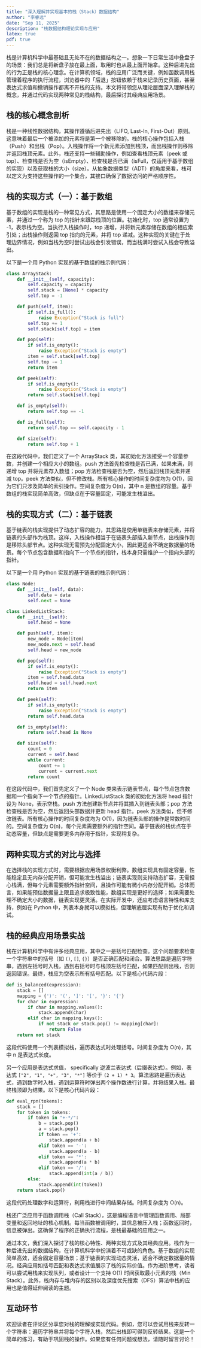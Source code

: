 ```yaml
---
title: "深入理解并实现基本的栈（Stack）数据结构"
author: "李睿远"
date: "Sep 11, 2025"
description: "栈数据结构理论实现与应用"
latex: true
pdf: true
---
```



栈是计算机科学中最基础且无处不在的数据结构之一。想象一下日常生活中叠盘子的场景：我们总是将新盘子放在最上面，取用时也从最上面开始拿。这种后进先出的行为正是栈的核心理念。在计算机领域，栈的应用广泛而关键，例如函数调用栈管理着程序的执行流程，浏览器中的「后退」按钮依赖于栈来记录历史页面，甚至表达式求值和撤销操作都离不开栈的支持。本文将带领您从理论层面深入理解栈的概念，并通过代码实现两种常见的栈结构，最后探讨其经典应用场景。

## 栈的核心概念剖析

栈是一种线性数据结构，其操作遵循后进先出（LIFO, Last-In, First-Out）原则。这意味着最后一个被添加的元素将是第一个被移除的。栈的核心操作包括入栈（Push）和出栈（Pop）。入栈操作将一个新元素添加到栈顶，而出栈操作则移除并返回栈顶元素。此外，栈还支持一些辅助操作，例如查看栈顶元素（peek 或 top）、检查栈是否为空（isEmpty）、检查栈是否已满（isFull，仅适用于基于数组的实现）以及获取栈的大小（size）。从抽象数据类型（ADT）的角度来看，栈可以定义为支持这些操作的一个集合，其接口确保了数据访问的严格顺序性。

## 栈的实现方式（一）：基于数组

基于数组的实现是栈的一种常见方式，其思路是使用一个固定大小的数组来存储元素，并通过一个称为 top 的指针来跟踪栈顶的位置。初始化时，top 通常设置为 -1，表示栈为空。当执行入栈操作时，top 递增，并将新元素存储在数组的相应索引处；出栈操作则返回 top 指向的元素，并将 top 递减。这种实现的关键在于处理边界情况，例如当栈为空时尝试出栈会引发错误，而当栈满时尝试入栈会导致溢出。

以下是一个用 Python 实现的基于数组的栈示例代码：

```python
class ArrayStack:
    def __init__(self, capacity):
        self.capacity = capacity
        self.stack = [None] * capacity
        self.top = -1

    def push(self, item):
        if self.is_full():
            raise Exception("Stack is full")
        self.top += 1
        self.stack[self.top] = item

    def pop(self):
        if self.is_empty():
            raise Exception("Stack is empty")
        item = self.stack[self.top]
        self.top -= 1
        return item

    def peek(self):
        if self.is_empty():
            raise Exception("Stack is empty")
        return self.stack[self.top]

    def is_empty(self):
        return self.top == -1

    def is_full(self):
        return self.top == self.capacity - 1

    def size(self):
        return self.top + 1
```

在这段代码中，我们定义了一个 ArrayStack 类，其初始化方法接受一个容量参数，并创建一个相应大小的数组。push 方法首先检查栈是否已满，如果未满，则递增 top 并将元素存入数组；pop 方法检查栈是否为空，然后返回栈顶元素并递减 top。peek 方法类似，但不修改栈。所有核心操作的时间复杂度均为 O(1)，因为它们只涉及简单的索引操作。空间复杂度为 O(n)，其中 n 是数组的容量。基于数组的栈实现简单高效，但缺点在于容量固定，可能发生栈溢出。

## 栈的实现方式（二）：基于链表

基于链表的栈实现提供了动态扩容的能力，其思路是使用单链表来存储元素，并将链表的头部作为栈顶。这样，入栈操作相当于在链表头部插入新节点，出栈操作则是移除头部节点。这种实现无需预先分配固定大小，因此更适合不确定数据量的场景。每个节点包含数据和指向下一个节点的指针，栈本身只需维护一个指向头部的指针。

以下是一个用 Python 实现的基于链表的栈示例代码：

```python
class Node:
    def __init__(self, data):
        self.data = data
        self.next = None

class LinkedListStack:
    def __init__(self):
        self.head = None

    def push(self, item):
        new_node = Node(item)
        new_node.next = self.head
        self.head = new_node

    def pop(self):
        if self.is_empty():
            raise Exception("Stack is empty")
        item = self.head.data
        self.head = self.head.next
        return item

    def peek(self):
        if self.is_empty():
            raise Exception("Stack is empty")
        return self.head.data

    def is_empty(self):
        return self.head is None

    def size(self):
        count = 0
        current = self.head
        while current:
            count += 1
            current = current.next
        return count
```

在这段代码中，我们首先定义了一个 Node 类来表示链表节点，每个节点包含数据和一个指向下一个节点的指针。LinkedListStack 类的初始化方法将 head 指针设为 None，表示空栈。push 方法创建新节点并将其插入到链表头部；pop 方法检查栈是否为空，然后返回头部数据并更新 head 指针。peek 方法类似，但不修改链表。所有核心操作的时间复杂度均为 O(1)，因为链表头部的操作是常数时间的。空间复杂度为 O(n)，每个元素需要额外的指针空间。基于链表的栈优点在于动态容量，但缺点是需要更多内存用于指针，实现稍复杂。

## 两种实现方式的对比与选择

在选择栈的实现方式时，需要根据应用场景权衡利弊。数组实现具有固定容量，性能稳定且无内存分配开销，但可能发生栈溢出；链表实现则支持动态扩容，无需担心栈满，但每个元素需要额外指针空间，且操作可能有微小内存分配开销。总体而言，如果能预估数据量上限且追求极致性能，数组实现是更好的选择；如果需要处理不确定大小的数据，链表实现更灵活。在实际开发中，还应考虑语言特性和库支持，例如在 Python 中，列表本身就可以模拟栈，但理解底层实现有助于优化和调试。

## 栈的经典应用场景实战

栈在计算机科学中有许多经典应用，其中之一是括号匹配检查。这个问题要求检查一个字符串中的括号（如 `()`, `[]`, `{}`）是否正确匹配和闭合。算法思路是遍历字符串，遇到左括号时入栈，遇到右括号时与栈顶左括号匹配，如果匹配则出栈，否则返回错误。最终，栈应为空表示所有括号匹配。以下是核心代码片段：

```python
def is_balanced(expression):
    stack = []
    mapping = {')': '(', ']': '[', '}': '{'}
    for char in expression:
        if char in mapping.values():
            stack.append(char)
        elif char in mapping.keys():
            if not stack or stack.pop() != mapping[char]:
                return False
    return not stack
```

这段代码使用一个列表模拟栈，遍历表达式时处理括号。时间复杂度为 O(n)，其中 n 是表达式长度。

另一个应用是表达式求值， specifically 逆波兰表达式（后缀表达式）。例如，表达式 `["2", "1", "+", "3", "*"]` 等价于 `(2 + 1) * 3`。算法思路是遍历表达式，遇到数字时入栈，遇到运算符时弹出两个操作数进行计算，并将结果入栈。最终栈顶即为结果。以下是核心代码片段：

```python
def eval_rpn(tokens):
    stack = []
    for token in tokens:
        if token in "+-*/":
            b = stack.pop()
            a = stack.pop()
            if token == '+':
                stack.append(a + b)
            elif token == '-':
                stack.append(a - b)
            elif token == '*':
                stack.append(a * b)
            elif token == '/':
                stack.append(int(a / b))
        else:
            stack.append(int(token))
    return stack.pop()
```

这段代码处理数字和运算符，利用栈进行中间结果存储。时间复杂度为 O(n)。

栈还广泛应用于函数调用栈（Call Stack），这是编程语言中管理函数调用、局部变量和返回地址的核心机制。每当函数被调用时，其信息被压入栈；函数返回时，信息被弹出。这确保了程序的正确执行流程，是栈最基础的应用之一。


通过本文，我们深入探讨了栈的核心特性、两种实现方式及其经典应用。栈作为一种后进先出的数据结构，在计算机科学中扮演着不可或缺的角色。基于数组的实现简单高效，适合固定容量场景；基于链表的实现动态灵活，适合不确定数据量的情况。经典应用如括号匹配和表达式求值展示了栈的实际价值。作为进阶思考，读者可以尝试用栈来实现队列，或者设计一个支持 O(1) 时间获取最小元素的栈（Min Stack）。此外，栈内存与堆内存的区别以及深度优先搜索（DFS）算法中栈的应用也是值得延伸阅读的主题。

## 互动环节

欢迎读者在评论区分享您对栈的理解或实现代码。例如，您可以尝试用栈来反转一个字符串：遍历字符串并将每个字符入栈，然后出栈即可得到反转结果。这是一个简单的练习，有助于巩固栈的操作。如果您有任何问题或想法，请随时留言讨论！
